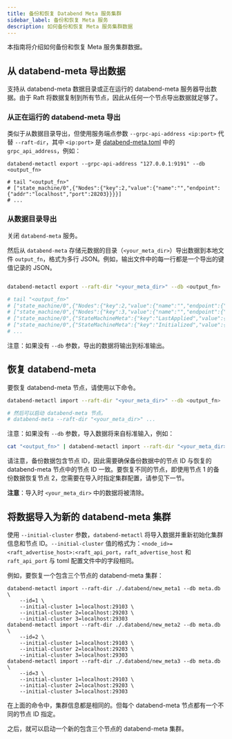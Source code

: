 ```yaml
---
title: 备份和恢复 Databend Meta 服务集群
sidebar_label: 备份和恢复 Meta 服务
description: 如何备份和恢复 Meta 服务集群数据
---
```


本指南将介绍如何备份和恢复 Meta 服务集群数据。

## 从 databend-meta 导出数据

支持从 databend-meta 数据目录或正在运行的 databend-meta 服务器导出数据。由于 Raft 将数据复制到所有节点，因此从任何一个节点导出数据就足够了。

### 从正在运行的 databend-meta 导出

类似于从数据目录导出，但使用服务端点参数 `--grpc-api-address <ip:port>` 代替 `--raft-dir`，其中 `<ip:port>` 是 [databend-meta.toml](https://github.com/datafuselabs/databend/blob/main/scripts/distribution/configs/databend-meta.toml) 中的 `grpc_api_address`，例如：

```shell
databend-metactl export --grpc-api-address "127.0.0.1:9191" --db <output_fn>

# tail "<output_fn>"
# ["state_machine/0",{"Nodes":{"key":2,"value":{"name":"","endpoint":{"addr":"localhost","port":28203}}}}]
# ...
```

### 从数据目录导出

关闭 `databend-meta` 服务。

然后从 `databend-meta` 存储元数据的目录（`<your_meta_dir>`）导出数据到本地文件 `output_fn`，格式为多行 JSON。例如，输出文件中的每一行都是一个导出的键值记录的 JSON。

```sh

databend-metactl export --raft-dir "<your_meta_dir>" --db <output_fn>

# tail "<output_fn>"
# ["state_machine/0",{"Nodes":{"key":2,"value":{"name":"","endpoint":{"addr":"localhost","port":28203}}}}]
# ["state_machine/0",{"Nodes":{"key":3,"value":{"name":"","endpoint":{"addr":"localhost","port":28303}}}}]
# ["state_machine/0",{"StateMachineMeta":{"key":"LastApplied","value":{"LogId":{"term":1,"index":378}}}}]
# ["state_machine/0",{"StateMachineMeta":{"key":"Initialized","value":{"Bool":true}}}]
# ...
```

注意：如果没有 `--db` 参数，导出的数据将输出到标准输出。

## 恢复 databend-meta

要恢复 databend-meta 节点，请使用以下命令。

```sh
databend-metactl import --raft-dir "<your_meta_dir>" --db <output_fn>

# 然后可以启动 databend-meta 节点。
# databend-meta --raft-dir "<your_meta_dir>" ...
```

注意：如果没有 `--db` 参数，导入数据将来自标准输入，例如：

```sh
cat "<output_fn>" | databend-metactl import --raft-dir "<your_meta_dir>"
```

请注意，备份数据包含节点 ID，因此需要确保备份数据中的节点 ID 与恢复的 databend-meta 节点中的节点 ID 一致。要恢复不同的节点，即使用节点 1 的备份数据恢复节点 2，您需要在导入时指定集群配置，请参见下一节。

**注意**：导入时 `<your_meta_dir>` 中的数据将被清除。

## 将数据导入为新的 databend-meta 集群

使用 `--initial-cluster` 参数，`databend-metactl` 将导入数据并重新初始化集群信息和节点 ID。`--initial-cluster` 值的格式为：`<node_id>=<raft_advertise_host>:<raft_api_port`，`raft_advertise_host` 和 `raft_api_port` 与 toml 配置文件中的字段相同。

例如，要恢复一个包含三个节点的 databend-meta 集群：

```
databend-metactl import --raft-dir ./.databend/new_meta1 --db meta.db \
    --id=1 \
    --initial-cluster 1=localhost:29103 \
    --initial-cluster 2=localhost:29203 \
    --initial-cluster 3=localhost:29303
databend-metactl import --raft-dir ./.databend/new_meta2 --db meta.db \
    --id=2 \
    --initial-cluster 1=localhost:29103 \
    --initial-cluster 2=localhost:29203 \
    --initial-cluster 3=localhost:29303
databend-metactl import --raft-dir ./.databend/new_meta3 --db meta.db \
    --id=3 \
    --initial-cluster 1=localhost:29103 \
    --initial-cluster 2=localhost:29203 \
    --initial-cluster 3=localhost:29303
```

在上面的命令中，集群信息都是相同的。但每个 databend-meta 节点都有一个不同的节点 ID 指定。

之后，就可以启动一个新的包含三个节点的 databend-meta 集群。